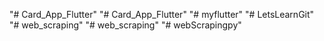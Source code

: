 "# Card_App_Flutter" 
"# Card_App_Flutter" 
"# myflutter" 
"# LetsLearnGit" 
"# web_scraping" 
"# web_scraping" 
"# webScrapingpy" 

